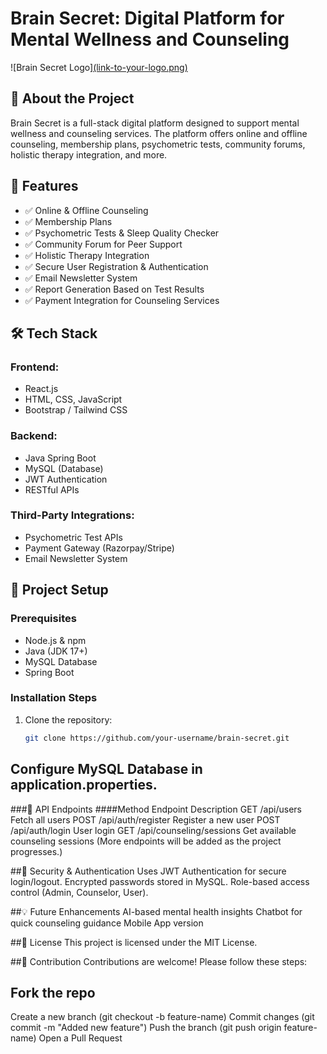 # Brain Secret: Digital Platform for Mental Wellness and Counseling

![Brain Secret Logo][(link-to-your-logo.png) ](https://postimg.cc/dDXtDBdQ)

## 🧠 About the Project
Brain Secret is a full-stack digital platform designed to support mental wellness and counseling services. The platform offers online and offline counseling, membership plans, psychometric tests, community forums, holistic therapy integration, and more.

## 🚀 Features
- ✅ Online & Offline Counseling
- ✅ Membership Plans
- ✅ Psychometric Tests & Sleep Quality Checker
- ✅ Community Forum for Peer Support
- ✅ Holistic Therapy Integration
- ✅ Secure User Registration & Authentication
- ✅ Email Newsletter System
- ✅ Report Generation Based on Test Results
- ✅ Payment Integration for Counseling Services

## 🛠️ Tech Stack
### **Frontend:**  
- React.js  
- HTML, CSS, JavaScript  
- Bootstrap / Tailwind CSS  

### **Backend:**  
- Java Spring Boot  
- MySQL (Database)  
- JWT Authentication  
- RESTful APIs  

### **Third-Party Integrations:**  
- Psychometric Test APIs  
- Payment Gateway (Razorpay/Stripe)  
- Email Newsletter System  

## 🎯 Project Setup
### **Prerequisites**
- Node.js & npm  
- Java (JDK 17+)  
- MySQL Database  
- Spring Boot  

### **Installation Steps**
1. Clone the repository:
   ```sh
   git clone https://github.com/your-username/brain-secret.git


 ## Configure MySQL Database in application.properties.
###📌 API Endpoints 
####Method	Endpoint	Description 
GET	/api/users	Fetch all users 
POST	/api/auth/register	Register a new user 
POST	/api/auth/login	User login 
GET	/api/counseling/sessions	Get available counseling sessions 
(More endpoints will be added as the project progresses.)

##🔐 Security & Authentication 
Uses JWT Authentication for secure login/logout.
Encrypted passwords stored in MySQL.
Role-based access control (Admin, Counselor, User). 

##💡 Future Enhancements 
AI-based mental health insights
Chatbot for quick counseling guidance
Mobile App version

##📜 License
This project is licensed under the MIT License.

##🤝 Contribution
Contributions are welcome! Please follow these steps:

## Fork the repo 

Create a new branch (git checkout -b feature-name)
Commit changes (git commit -m "Added new feature")
Push the branch (git push origin feature-name)
Open a Pull Request
